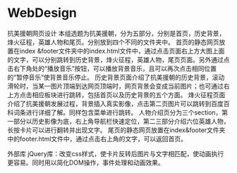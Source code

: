 # WebDesign
抗美援朝网页设计
本组选题为抗美援朝，分为五部分，分别是首页，历史背景，烽火征程，英雄人物和尾页。分别放到四个不同的文件夹中。
首页的静态网页放置在index &footer文件夹中的index.html文件中，通过点击页面右上方大图上面的文字，可以分别跳转到历史背景，烽火征程，英雄人物，尾页页面。另外通过点击右下角处的“播放音乐”按钮，可以播放背景音乐，且可以再次点击相同位置的“暂停音乐”使背景音乐停止。
历史背景页面介绍了抗美援朝的历史背景，滚动滑轮时，当某一图片顶端到达网页顶端时，网页背景会变成当前图片；也可通过右上方点击相应板块进行跳转，包括首页以及历史背景的五个方面。
烽火征程页面介绍了抗美援朝发展过程，背景插入真实影像，点击第二页图片可以跳转到百度百科词条进行详细了解。同样包含菜单进行跳转。
人物介绍页分为三个section，第一部分以历史影像为底，右上角导航栏快速定位，第二三部分介绍六位英雄人物，长按卡片可以进行翻转并出现文字。
尾页的静态网页放置在index&footer文件夹中的footer.html文件中，通过点击右上角的文字，可以返回首页。

外部库
jQuery库：改变css样式，使卡片反转后图片与文字相匹配，使动画执行更容易。同时用以简化DOM操作，事件处理和动画效果。
